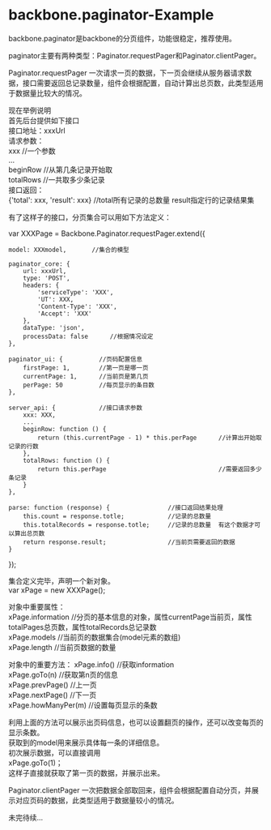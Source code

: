 backbone.paginator-Example
==========================

backbone.paginator是backbone的分页组件，功能很稳定，推荐使用。

paginator主要有两种类型：Paginator.requestPager和Paginator.clientPager。

Paginator.requestPager
一次请求一页的数据，下一页会继续从服务器请求数据，接口需要返回总记录数量，组件会根据配置，自动计算出总页数，此类型适用于数据量比较大的情况。

现在举例说明        
首先后台提供如下接口          
接口地址：xxxUrl    
请求参数：          
xxx         //一个参数    
...       
beginRow            //从第几条记录开始取              
totalRows           //一共取多少条记录                
接口返回：          
{'total': xxx, 'result': xxx}    //total所有记录的总数量    result指定行的记录结果集      

有了这样子的接口，分页集合可以用如下方法定义：

var XXXPage = Backbone.Paginator.requestPager.extend({

    model: XXXmodel,       //集合的模型

    paginator_core: {
        url: xxxUrl,
        type: 'POST',
        headers: {
            'serviceType': 'XXX',
            'UT': XXX,
            'Content-Type': 'XXX',
            'Accept': 'XXX'
        },
        dataType: 'json',
        processData: false      //根据情况设定
    },

    paginator_ui: {          //页码配置信息
        firstPage: 1,        //第一页是哪一页
        currentPage: 1,      //当前页是第几页
        perPage: 50          //每页显示的条目数
    },

    server_api: {            //接口请求参数
        xxx: XXX,
        ...
        beginRow: function () {
            return (this.currentPage - 1) * this.perPage      //计算出开始取记录的行数
        },
        totalRows: function () {
            return this.perPage                               //需要返回多少条记录
        }
    },

    parse: function (response) {                //接口返回结果处理                  
        this.count = response.totle;            //记录的总数量                  
        this.totalRecords = response.totle;     //记录的总数量  有这个数据才可以算出总页数 
        return response.result;                 //当前页需要返回的数据
    }
});

集合定义完毕，声明一个新对象。      
var xPage = new XXXPage();  

对象中重要属性：        
xPage.information   //分页的基本信息的对象，属性currentPage当前页，属性totalPages总页数，属性totalRecords总记录数    
xPage.models       //当前页的数据集合(model元素的数组)      
xPage.length       //当前页数据的数量       

对象中的重要方法：
xPage.info()        //获取information       
xPage.goTo(n)       //获取第n页的信息       
xPage.prevPage()    //上一页        
xPage.nextPage()    //下一页        
xPage.howManyPer(m) //设置每页显示的条数        

利用上面的方法可以展示出页码信息，也可以设置翻页的操作，还可以改变每页的显示条数。            
获取到的model用来展示具体每一条的详细信息。         
初次展示数据，可以直接调用      
xPage.goTo(1)；         
这样子直接就获取了第一页的数据，并展示出来。        


Paginator.clientPager
一次把数据全部取回来，组件会根据配置自动分页，并展示对应页码的数据，此类型适用于数据量较小的情况。





未完待续...

